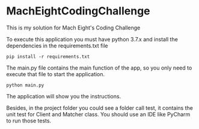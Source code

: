 # MachEightCodingChallenge
This is my solution for Mach Eight's Coding Challenge

To execute this application you must have python 3.7.x and install the dependencies in the requirements.txt file

<code>pip install -r requirements.txt</code>

The main.py file contains the main function of the app, so you only need to execute that file to start the application.

<code>python main.py</code>

The application will show you the instructions.

Besides, in the project folder you could see a folder call test, it contains the unit test for Client and Matcher class.
You should use an IDE like PyCharm to run those tests.
